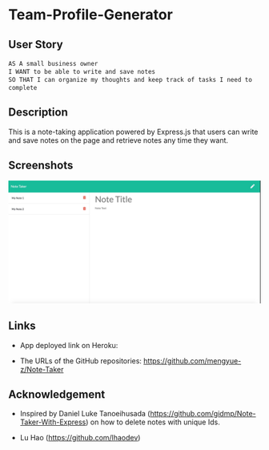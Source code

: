# Team-Profile-Generator

## User Story

```
AS A small business owner
I WANT to be able to write and save notes
SO THAT I can organize my thoughts and keep track of tasks I need to complete
```

## Description

This is a note-taking application powered by Express.js that users can write and save notes on the page and retrieve notes any time they want.

## Screenshots

![Sample Note Page Screenshot](./public/assets/screenshot.jpg)

## Links

* App deployed link on Heroku: 

* The URLs of the GitHub repositories: https://github.com/mengyue-z/Note-Taker

## Acknowledgement

* Inspired by Daniel Luke Tanoeihusada (https://github.com/gidmp/Note-Taker-With-Express) on how to delete notes with unique Ids.

* Lu Hao (https://github.com/lhaodev)